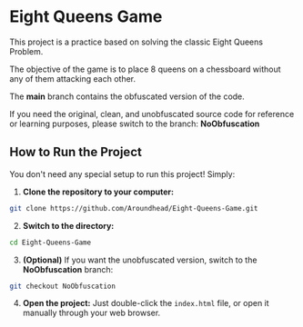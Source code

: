 # Eight Queens Game

This project is a practice based on solving the classic Eight Queens Problem.

The objective of the game is to place 8 queens on a chessboard without any of them attacking each other.

The **main** branch contains the obfuscated version of the code.

If you need the original, clean, and unobfuscated source code for reference or learning purposes, please switch to the branch:
**NoObfuscation**

## How to Run the Project

You don't need any special setup to run this project!
Simply:

1. **Clone the repository to your computer:**
```bash
git clone https://github.com/Aroundhead/Eight-Queens-Game.git
```

2. **Switch to the directory:**
```bash
cd Eight-Queens-Game
```

3. **(Optional)** If you want the unobfuscated version, switch to the **NoObfuscation** branch:
```bash
git checkout NoObfuscation
```

4. **Open the project:**
Just double-click the `index.html` file, or open it manually through your web browser.
